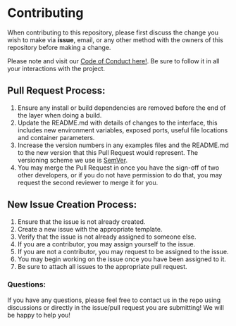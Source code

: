 # Contributing

When contributing to this repository, please first discuss the change you wish to make via **issue**, email, or any other method with the owners of this repository before making a change.

Please note and visit our [Code of Conduct here!](https://github.com/tnfdesigns/themeanager/blob/d3213d4c7a2bbe7dec607c8562b768e1c540f061/CODE_OF_CONDUCT.md "See Our Code of Conduct"). Be sure to follow it in all your interactions with the project.

## Pull Request Process:

1. Ensure any install or build dependencies are removed before the end of the layer when doing a build.
2. Update the README.md with details of changes to the interface, this includes new environment variables, exposed ports, useful file locations and container parameters.
3. Increase the version numbers in any examples files and the README.md to the new version that this Pull Request would represent. The versioning scheme we use is [SemVer](http://semver.org/).
4. You may merge the Pull Request in once you have the sign-off of two other developers, or if you do not have permission to do that, you may request the second reviewer to merge it for you.

## New Issue Creation Process:

1. Ensure that the issue is not already created.
2. Create a new issue with the appropriate template.
3. Verify that the issue is not already assigned to someone else.
4. If you are a contributor, you may assign yourself to the issue.
5. If you are not a contributor, you may request to be assigned to the issue.
6. You may begin working on the issue once you have been assigned to it.
7. Be sure to attach all issues to the appropriate pull request.

### Questions:

If you have any questions, please feel free to contact us in the repo using discussions or directly in the issue/pull request you are submitting! We will be happy to help you!

